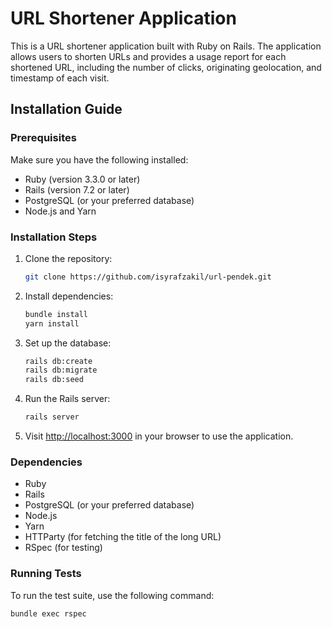 # URL Shortener Application

This is a URL shortener application built with Ruby on Rails. The application allows users to shorten URLs and provides a usage report for each shortened URL, including the number of clicks, originating geolocation, and timestamp of each visit.

## Installation Guide

### Prerequisites

Make sure you have the following installed:

- Ruby (version 3.3.0 or later)
- Rails (version 7.2 or later)
- PostgreSQL (or your preferred database)
- Node.js and Yarn

### Installation Steps

1. Clone the repository:

   ```sh
   git clone https://github.com/isyrafzakil/url-pendek.git
   ```

2. Install dependencies:

   ```sh
   bundle install
   yarn install
   ```

3. Set up the database:

   ```sh
   rails db:create
   rails db:migrate
   rails db:seed
   ```

4. Run the Rails server:

   ```sh
   rails server
   ```

5. Visit [http://localhost:3000](http://localhost:3000) in your browser to use the application.

### Dependencies

- Ruby
- Rails
- PostgreSQL (or your preferred database)
- Node.js
- Yarn
- HTTParty (for fetching the title of the long URL)
- RSpec (for testing)

### Running Tests

To run the test suite, use the following command:

```sh
bundle exec rspec
```
